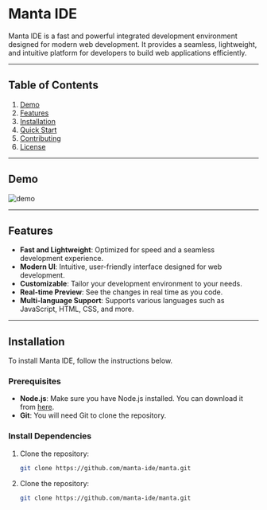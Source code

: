 # Manta IDE

Manta IDE is a fast and powerful integrated development environment designed for modern web development. It provides a seamless, lightweight, and intuitive platform for developers to build web applications efficiently.

---

## Table of Contents

1. [Demo](#demo)
2. [Features](#features)
3. [Installation](#installation)
4. [Quick Start](#quick-start)
5. [Contributing](#contributing)
6. [License](#license)

---

## Demo

![demo](assets/demo.gif)

---

## Features

- **Fast and Lightweight**: Optimized for speed and a seamless development experience.
- **Modern UI**: Intuitive, user-friendly interface designed for web development.
- **Customizable**: Tailor your development environment to your needs.
- **Real-time Preview**: See the changes in real time as you code.
- **Multi-language Support**: Supports various languages such as JavaScript, HTML, CSS, and more.

---

## Installation

To install Manta IDE, follow the instructions below.

### Prerequisites

- **Node.js**: Make sure you have Node.js installed. You can download it from [here](https://nodejs.org/).
- **Git**: You will need Git to clone the repository.

### Install Dependencies

1. Clone the repository:

   ```bash
   git clone https://github.com/manta-ide/manta.git

2. Clone the repository:

   ```bash
   git clone https://github.com/manta-ide/manta.git
